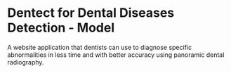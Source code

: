 # Dentect for Dental Diseases Detection - Model
A website application that dentists can use to diagnose specific abnormalities in less time and with better accuracy using panoramic dental radiography.
